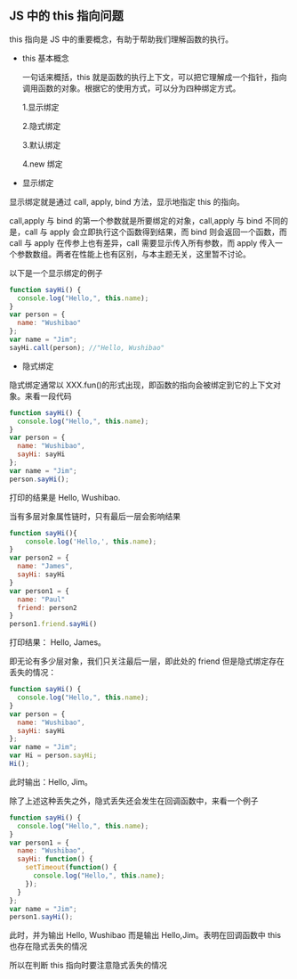 ## JS 中的 this 指向问题

this 指向是 JS 中的重要概念，有助于帮助我们理解函数的执行。

- this 基本概念

  一句话来概括，this 就是函数的执行上下文，可以把它理解成一个指针，指向调用函数的对象。根据它的使用方式，可以分为四种绑定方式。

  1.显示绑定

  2.隐式绑定

  3.默认绑定

  4.new 绑定

- 显示绑定

显示绑定就是通过 call, apply, bind 方法，显示地指定 this 的指向。

call,apply 与 bind 的第一个参数就是所要绑定的对象，call,apply 与 bind 不同的是，call 与 apply 会立即执行这个函数得到结果，而 bind 则会返回一个函数，而 call 与 apply 在传参上也有差异，call 需要显示传入所有参数，而 apply 传入一个参数数组。两者在性能上也有区别，与本主题无关，这里暂不讨论。

以下是一个显示绑定的例子

```js
function sayHi() {
  console.log("Hello,", this.name);
}
var person = {
  name: "Wushibao"
};
var name = "Jim";
sayHi.call(person); //"Hello, Wushibao"
```

- 隐式绑定

隐式绑定通常以 XXX.fun()的形式出现，即函数的指向会被绑定到它的上下文对象。来看一段代码

```js
function sayHi() {
  console.log("Hello,", this.name);
}
var person = {
  name: "Wushibao",
  sayHi: sayHi
};
var name = "Jim";
person.sayHi();
```

打印的结果是 Hello, Wushibao.

当有多层对象属性链时，只有最后一层会影响结果

```js
function sayHi(){
    console.log('Hello,', this.name);
}
var person2 = {
  name: "James",
  sayHi: sayHi
}
var person1 = {
  name: "Paul"
  friend: person2
}
person1.friend.sayHi()
```

打印结果： Hello, James。

即无论有多少层对象，我们只关注最后一层，即此处的 friend 但是隐式绑定存在丢失的情况：

```js
function sayHi() {
  console.log("Hello,", this.name);
}
var person = {
  name: "Wushibao",
  sayHi: sayHi
};
var name = "Jim";
var Hi = person.sayHi;
Hi();
```

此时输出：Hello, Jim。

除了上述这种丢失之外，隐式丢失还会发生在回调函数中，来看一个例子

```js
function sayHi() {
  console.log("Hello,", this.name);
}
var person1 = {
  name: "Wushibao",
  sayHi: function() {
    setTimeout(function() {
      console.log("Hello,", this.name);
    });
  }
};
var name = "Jim";
person1.sayHi();
```

此时，并为输出 Hello, Wushibao 而是输出 Hello,Jim。表明在回调函数中 this 也存在隐式丢失的情况

所以在判断 this 指向时要注意隐式丢失的情况
